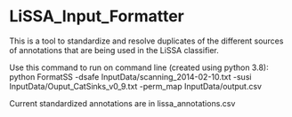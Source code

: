 # LiSSA_Input_Formatter
This is a tool to standardize and resolve duplicates of the different sources of annotations that are being used in the LiSSA classifier.

Use this command to run on command line (created using python 3.8):<br>
python FormatSS -dsafe InputData/scanning_2014-02-10.txt -susi InputData/Ouput_CatSinks_v0_9.txt -perm_map  InputData/output.csv

Current standardized annotations are in lissa_annotations.csv